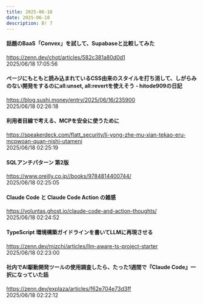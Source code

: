```yaml
---
title: 2025-06-18
date: 2025-06-18
description: B! 7
---
```


#### 話題のBaaS「Convex」を試して、Supabaseと比較してみた
https://zenn.dev/chot/articles/582c381a80d0d1<br>
2025/06/18 17:05:56<br>


#### ページにもともと読み込まれているCSS由来のスタイルを打ち消して、しがらみのない開発をするのにall:unset, all:revertを使えそう - hitode909の日記
https://blog.sushi.money/entry/2025/06/16/235900<br>
2025/06/18 02:26:18<br>


#### 利用者目線で考える、MCPを安全に使うために
https://speakerdeck.com/flatt_security/li-yong-zhe-mu-xian-tekao-eru-mcpwoan-quan-nishi-utameni<br>
2025/06/18 02:25:19<br>


#### SQLアンチパターン 第2版
https://www.oreilly.co.jp//books/9784814400744/<br>
2025/06/18 02:25:05<br>


#### Claude Code と Claude Code Action の雑感
https://voluntas.ghost.io/claude-code-and-action-thoughts/<br>
2025/06/18 02:24:52<br>


#### TypeScript 環境構築ガイドラインを書いてLLMに再現させる
https://zenn.dev/mizchi/articles/llm-aware-ts-project-starter<br>
2025/06/18 02:23:00<br>


#### 社内でAI駆動開発ツールの使用調査したら、たった1週間で『Claude Code』一択になっていた話
https://zenn.dev/explaza/articles/f62e704e73d3ff<br>
2025/06/18 02:22:12<br>


